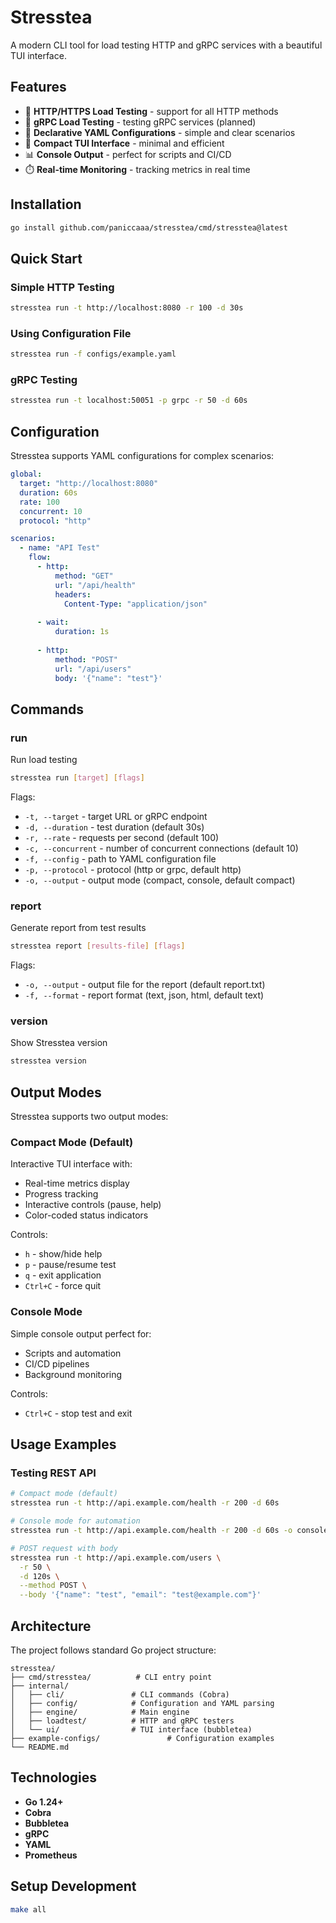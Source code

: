 # Stresstea

A modern CLI tool for load testing HTTP and gRPC services with a beautiful TUI interface.

## Features

- 🚀 **HTTP/HTTPS Load Testing** - support for all HTTP methods
- 🔌 **gRPC Load Testing** - testing gRPC services (planned)
- 📝 **Declarative YAML Configurations** - simple and clear scenarios
- 🎨 **Compact TUI Interface** - minimal and efficient
- 📊 **Console Output** - perfect for scripts and CI/CD
- ⏱️ **Real-time Monitoring** - tracking metrics in real time

## Installation

```bash
go install github.com/paniccaaa/stresstea/cmd/stresstea@latest
```

## Quick Start

### Simple HTTP Testing

```bash
stresstea run -t http://localhost:8080 -r 100 -d 30s
```

### Using Configuration File

```bash
stresstea run -f configs/example.yaml
```

### gRPC Testing

```bash
stresstea run -t localhost:50051 -p grpc -r 50 -d 60s
```

## Configuration

Stresstea supports YAML configurations for complex scenarios:

```yaml
global:
  target: "http://localhost:8080"
  duration: 60s
  rate: 100
  concurrent: 10
  protocol: "http"

scenarios:
  - name: "API Test"
    flow:
      - http:
          method: "GET"
          url: "/api/health"
          headers:
            Content-Type: "application/json"
      
      - wait:
          duration: 1s
      
      - http:
          method: "POST"
          url: "/api/users"
          body: '{"name": "test"}'
```

## Commands

### run
Run load testing

```bash
stresstea run [target] [flags]
```

Flags:
- `-t, --target` - target URL or gRPC endpoint
- `-d, --duration` - test duration (default 30s)
- `-r, --rate` - requests per second (default 100)
- `-c, --concurrent` - number of concurrent connections (default 10)
- `-f, --config` - path to YAML configuration file
- `-p, --protocol` - protocol (http or grpc, default http)
- `-o, --output` - output mode (compact, console, default compact)

### report
Generate report from test results

```bash
stresstea report [results-file] [flags]
```

Flags:
- `-o, --output` - output file for the report (default report.txt)
- `-f, --format` - report format (text, json, html, default text)

### version
Show Stresstea version

```bash
stresstea version
```

## Output Modes

Stresstea supports two output modes:

### Compact Mode (Default)
Interactive TUI interface with:
- Real-time metrics display
- Progress tracking
- Interactive controls (pause, help)
- Color-coded status indicators

Controls:
- `h` - show/hide help
- `p` - pause/resume test
- `q` - exit application
- `Ctrl+C` - force quit

### Console Mode
Simple console output perfect for:
- Scripts and automation
- CI/CD pipelines
- Background monitoring

Controls:
- `Ctrl+C` - stop test and exit

## Usage Examples

### Testing REST API

```bash
# Compact mode (default)
stresstea run -t http://api.example.com/health -r 200 -d 60s

# Console mode for automation
stresstea run -t http://api.example.com/health -r 200 -d 60s -o console

# POST request with body
stresstea run -t http://api.example.com/users \
  -r 50 \
  -d 120s \
  --method POST \
  --body '{"name": "test", "email": "test@example.com"}'
```

## Architecture

The project follows standard Go project structure:

```
stresstea/
├── cmd/stresstea/          # CLI entry point
├── internal/
│   ├── cli/               # CLI commands (Cobra)
│   ├── config/            # Configuration and YAML parsing
│   ├── engine/            # Main engine
│   ├── loadtest/          # HTTP and gRPC testers
│   └── ui/                # TUI interface (bubbletea)
├── example-configs/               # Configuration examples
└── README.md
```

## Technologies

- **Go 1.24+** 
- **Cobra** 
- **Bubbletea** 
- **gRPC**
- **YAML** 
- **Prometheus** 

## Setup Development

```bash
make all
```
